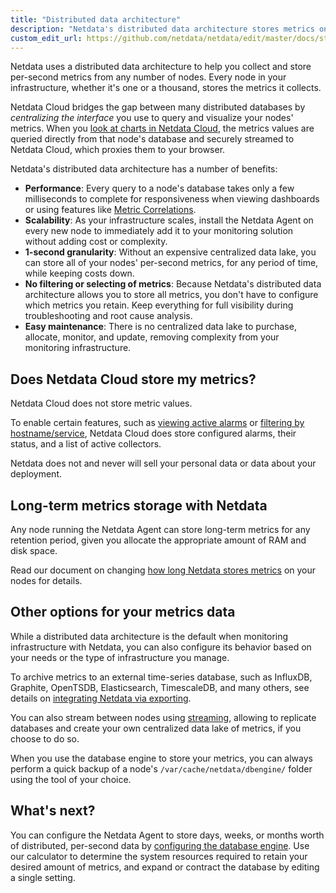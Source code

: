 ```yaml
---
title: "Distributed data architecture"
description: "Netdata's distributed data architecture stores metrics on individual nodes for high performance and scalability using all your granular metrics."
custom_edit_url: https://github.com/netdata/netdata/edit/master/docs/store/distributed-data.md
---
```




Netdata uses a distributed data architecture to help you collect and store per-second metrics from any number of nodes.
Every node in your infrastructure, whether it's one or a thousand, stores the metrics it collects.

Netdata Cloud bridges the gap between many distributed databases by _centralizing the interface_ you use to query and
visualize your nodes' metrics. When you [look at charts in Netdata
Cloud](/docs/visualize/interact-dashboards-charts), the metrics values are queried directly from that node's database
and securely streamed to Netdata Cloud, which proxies them to your browser.

Netdata's distributed data architecture has a number of benefits:

-   **Performance**: Every query to a node's database takes only a few milliseconds to complete for responsiveness when
    viewing dashboards or using features like [Metric
    Correlations](/docs/cloud/insights/metric-correlations).
-   **Scalability**: As your infrastructure scales, install the Netdata Agent on every new node to immediately add it to
    your monitoring solution without adding cost or complexity.
-   **1-second granularity**: Without an expensive centralized data lake, you can store all of your nodes' per-second
    metrics, for any period of time, while keeping costs down.
-   **No filtering or selecting of metrics**: Because Netdata's distributed data architecture allows you to store all
    metrics, you don't have to configure which metrics you retain. Keep everything for full visibility during
    troubleshooting and root cause analysis.
-   **Easy maintenance**: There is no centralized data lake to purchase, allocate, monitor, and update, removing
    complexity from your monitoring infrastructure.

## Does Netdata Cloud store my metrics?

Netdata Cloud does not store metric values. 

To enable certain features, such as [viewing active alarms](/docs/monitor/view-active-alarms) or [filtering by
hostname/service](/docs/cloud/war-rooms#node-filter), Netdata Cloud does store configured
alarms, their status, and a list of active collectors.

Netdata does not and never will sell your personal data or data about your deployment.

## Long-term metrics storage with Netdata

Any node running the Netdata Agent can store long-term metrics for any retention period, given you allocate the
appropriate amount of RAM and disk space.

Read our document on changing [how long Netdata stores metrics](/docs/store/change-metrics-storage) on your nodes for
details.

## Other options for your metrics data

While a distributed data architecture is the default when monitoring infrastructure with Netdata, you can also configure
its behavior based on your needs or the type of infrastructure you manage.

To archive metrics to an external time-series database, such as InfluxDB, Graphite, OpenTSDB, Elasticsearch,
TimescaleDB, and many others, see details on [integrating Netdata via exporting](/docs/export/external-databases).

You can also stream between nodes using [streaming](/docs/agent/streaming), allowing to replicate databases and create
your own centralized data lake of metrics, if you choose to do so.

When you use the database engine to store your metrics, you can always perform a quick backup of a node's
`/var/cache/netdata/dbengine/` folder using the tool of your choice.

## What's next?

You can configure the Netdata Agent to store days, weeks, or months worth of distributed, per-second data by
[configuring the database engine](/docs/store/change-metrics-storage). Use our calculator to determine the system
resources required to retain your desired amount of metrics, and expand or contract the database by editing a single
setting.


